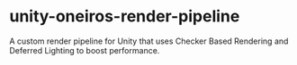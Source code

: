 # unity-oneiros-render-pipeline
 A custom render pipeline for Unity that uses Checker Based Rendering and Deferred Lighting to boost performance.
